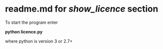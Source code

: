 readme.md for *show_licence* section
====================================

To start the program enter

**python licence.py**

where python is version 3 or 2.7+
 



